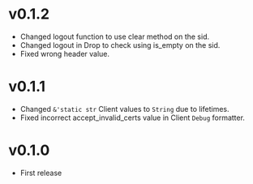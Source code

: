 # v0.1.2

- Changed logout function to use clear method on the sid.
- Changed logout in Drop to check using is_empty on the sid.
- Fixed wrong header value.

# v0.1.1

- Changed `&'static str` Client values to `String` due to lifetimes.
- Fixed incorrect accept_invalid_certs value in Client `Debug` formatter.

# v0.1.0

- First release
